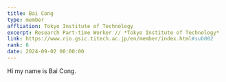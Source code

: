 ```yaml
---
title: Bai Cong
type: member
affliation: Tokyo Institute of Technology
excerpt: Research Part-time Worker // *Tokyo Institute of Technology*
link: https://www.rio.gsic.titech.ac.jp/en/member/index.html#sub002
rank: 6
date: 2024-09-02 00:00:00
---
```


Hi my name is Bai Cong.
